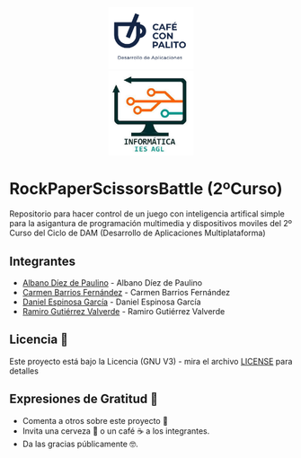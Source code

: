 <div align="center">
<img src="https://github.com/TerciodeMarte/DAM/blob/main/LOGO%20CCP/logo-rb.png"  style="width: 30%"  />
<br>
<img src="https://github.com/TerciodeMarte/DAM/blob/main/departamento-logo.png" style="width: 30%"  />
</div>

# RockPaperScissorsBattle (2ºCurso)
Repositorio para hacer control de un juego con inteligencia artifical simple para la asigantura de programación multimedia y dispositivos moviles del 2º Curso del Ciclo de DAM (Desarrollo de Aplicaciones Multiplataforma)
## Integrantes
* [Albano Díez de Paulino](https://github.com/TerciodeMarte) - Albano Díez de Paulino
* [Carmen Barrios Fernández](https://github.com/CarmenBarrios) - Carmen Barrios Fernández
* [Daniel Espinosa García](https://github.com/Daniel-Espinosa) - Daniel Espinosa García
* [Ramiro Gutiérrez Valverde](https://github.com/ramirogvalverde) - Ramiro Gutiérrez Valverde

## Licencia 📄

Este proyecto está bajo la Licencia (GNU V3) - mira el archivo [LICENSE](LICENSE) para detalles

## Expresiones de Gratitud 🎁

* Comenta a otros sobre este proyecto 📢
* Invita una cerveza 🍺 o un café ☕ a los integrantes.
* Da las gracias públicamente 🤓.
